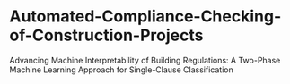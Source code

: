 # Automated-Compliance-Checking-of-Construction-Projects
Advancing Machine Interpretability of Building Regulations: A Two-Phase Machine Learning Approach for Single-Clause Classification
